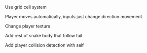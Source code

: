 Use grid cell system

Player moves automatically, inputs just change direction movement

Change player texture

Add rest of snake body that follow tail

Add player collision detection with self
